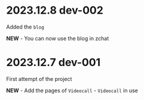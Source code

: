 # 2023.12.8 dev-002
Added the `blog`

**NEW**
    - You can now use the blog in zchat

# 2023.12.7 dev-001
First attempt of the project

**NEW**
    - Add the pages of `Videocall`
    - `Videocall` in use